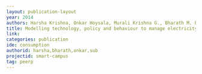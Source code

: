 ```yaml
---
layout: publication-layout
year: 2014
authors: Harsha Krishna, Onkar Hoysala, Murali Krishna G., Bharath M. Palavalli and Eswaran Subrahmanian.
title: Modelling technology, policy and behaviour to manage electricity consumption. IEEE Region 10 Humanitarian Technology Conference. (2014) Chennai.
link:
categories: publication
ide: consumption
authorid: harsha,bharath,onkar,sub
projectid: smart-campus
tag: peerp
---
```


